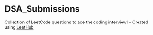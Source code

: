 # DSA_Submissions
Collection of LeetCode questions to ace the coding interview! - Created using [LeetHub](https://github.com/QasimWani/LeetHub)
